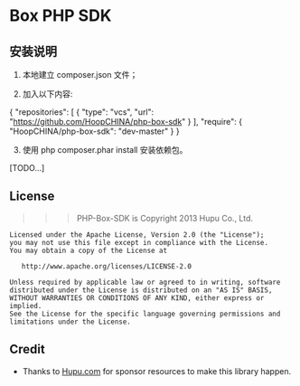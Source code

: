 Box PHP SDK
===========

安装说明
------

1. 本地建立 composer.json 文件；

2. 加入以下内容:

{
    "repositories": [
        {
            "type": "vcs",
            "url": "https://github.com/HoopCHINA/php-box-sdk"
        }
    ],
    "require": {
        "HoopCHINA/php-box-sdk": "dev-master"
    }
}

3. 使用 php composer.phar install 安装依赖包。 

[TODO...]

License
-------

>>> PHP-Box-SDK is Copyright 2013 Hupu Co., Ltd.

    Licensed under the Apache License, Version 2.0 (the "License");
    you may not use this file except in compliance with the License.
    You may obtain a copy of the License at
    
       http://www.apache.org/licenses/LICENSE-2.0
    
    Unless required by applicable law or agreed to in writing, software
    distributed under the License is distributed on an "AS IS" BASIS,
    WITHOUT WARRANTIES OR CONDITIONS OF ANY KIND, either express or implied.
    See the License for the specific language governing permissions and
    limitations under the License.

Credit
------

* Thanks to [Hupu.com](http://www.hupu.com) for sponsor resources to make
  this library happen.
